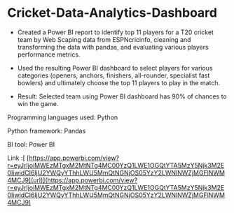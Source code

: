 # Cricket-Data-Analytics-Dashboard


* Created a Power BI report to identify top 11 players for a T20 cricket team by Web Scaping data from ESPNcricinfo, cleaning and 
transforming the data with pandas, and evaluating various players performance metrics.


* Used the resulting Power BI dashboard to select players for various categories (openers, anchors, finishers, all-rounder, specialist fast 
bowlers) and ultimately choose the top 11 players to play in the match.


* Result: Selected team using Power BI dashboard has 90% of chances to win the game. 


Programming languages used: Python

Python framework: Pandas

BI tool: Power BI

Link :[ [https://app.powerbi.com/view?r=eyJrIjoiMWEzMTgxM2MtNTg4MC00YzQ1LWE1OGQtYTA5MzY5Njk3M2E0IiwidCI6IjU2YWQyYThhLWU5MmQtNGNjOS05YzY2LWNlNWZjMGFlNWM4MCJ9](url)](https://app.powerbi.com/view?r=eyJrIjoiMWEzMTgxM2MtNTg4MC00YzQ1LWE1OGQtYTA5MzY5Njk3M2E0IiwidCI6IjU2YWQyYThhLWU5MmQtNGNjOS05YzY2LWNlNWZjMGFlNWM4MCJ9)
